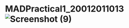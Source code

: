 # MADPractical1_20012011013![Screenshot (9)](https://user-images.githubusercontent.com/98973295/183233369-4e822b09-da42-45e5-984b-71a14e71bb73.png)
